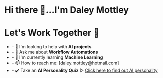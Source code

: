 <div>
<h1>Hi there 👋...I'm Daley Mottley </h1>
  <div  align="left">
    <h1>Let's Work Together 🤝</h1>
    <ul>
    <li>- 🤔 I'm looking to help with <strong>AI projects</strong></li>
    <li>- 💬 Ask me about <strong>Workflow Automations</strong></li>
     <li>- 🌱 I'm currently learning <strong>Machine Learning</strong></li>
     <li>- 📫 How to reach me:  [daley.mottley@hotmail.com]</li>
     <li>- ✔️ Take an <strong>AI Personality Quiz</strong> ▻  <a href="https://tinyurl.com/ai-personality-test">Click here to find out AI personality</a></li>
    </ul>
  </div>
</div>
